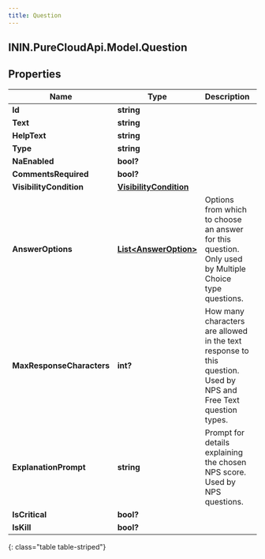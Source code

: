 ```yaml
---
title: Question
---
```

## ININ.PureCloudApi.Model.Question

## Properties

|Name | Type | Description | Notes|
|------------ | ------------- | ------------- | -------------|
| **Id** | **string** |  | [optional] |
| **Text** | **string** |  | [optional] |
| **HelpText** | **string** |  | [optional] |
| **Type** | **string** |  | [optional] |
| **NaEnabled** | **bool?** |  | [optional] |
| **CommentsRequired** | **bool?** |  | [optional] |
| **VisibilityCondition** | [**VisibilityCondition**](VisibilityCondition.html) |  | [optional] |
| **AnswerOptions** | [**List&lt;AnswerOption&gt;**](AnswerOption.html) | Options from which to choose an answer for this question. Only used by Multiple Choice type questions. | [optional] |
| **MaxResponseCharacters** | **int?** | How many characters are allowed in the text response to this question. Used by NPS and Free Text question types. | [optional] |
| **ExplanationPrompt** | **string** | Prompt for details explaining the chosen NPS score. Used by NPS questions. | [optional] |
| **IsCritical** | **bool?** |  | [optional] |
| **IsKill** | **bool?** |  | [optional] |
{: class="table table-striped"}


